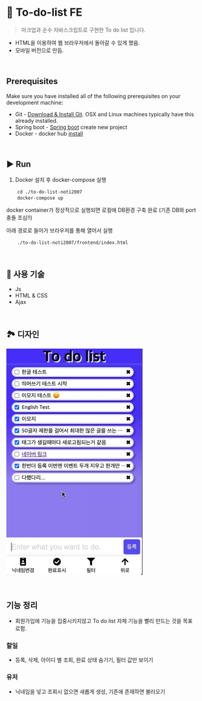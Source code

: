 # 📝 To-do-list FE

> 마크업과 순수 자바스크립트로 구현한 To do list 입니다.

-   HTML을 이용하여 웹 브라우저에서 돌아갈 수 있게 했음.
-   모바일 버전으로 만듬.

<br>

## Prerequisites

Make sure you have installed all of the following prerequisites on your development machine:

-   Git - [Download & Install Git](https://git-scm.com/downloads). OSX and Linux machines typically have this already installed.
-   Spring boot - [Spring boot](https://start.spring.io/) create new project
-   Docker - docker hub [install](https://hub.docker.com/?overlay=onboarding)

<br>

## ▶ Run

1. Docker 설치 후 docker-compose 실행

```
    cd ./to-do-list-noti2007
    docker-compose up
```

docker container가 정상적으로 실행되면 로컬에 DB환경 구축 완료 (기존 DB와 port 충돌 조심!!)

아래 경로로 들어가 브라우저를 통해 열어서 실행

```
    ./to-do-list-noti2007/frontend/index.html
```

<br>

## 🔨 사용 기술

-   Js
-   HTML & CSS
-   Ajax

<br>

## 🏞 디자인

![메인 화면](.././frontend/assets/feature-guide.gif)

<br>

## 기능 정리

-   회원가입에 기능을 집중시키지않고 To do list 자체 기능을 빨리 만드는 것을 목표로함.

### 할일

-   등록, 삭제, 아이디 별 조회, 완료 상태 숨기기, 필터 값만 보이기

### 유저

-   닉네임을 넣고 조회시 없으면 새롭게 생성, 기존에 존재하면 불러오기
